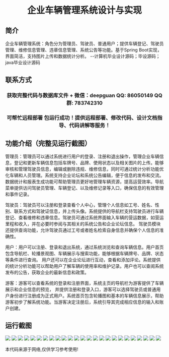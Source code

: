 <p><h1 align="center">企业车辆管理系统设计与实现</h1></p>

## 简介
企业车辆管理系统：角色分为管理员、驾驶员、普通用户；提供车辆登记、驾驶员管理、维修信息管理、违章信息管理、系统公告等功能。基于Spring Boot实现，界面简洁，支持图片上传和数据统计分析。    --计算机毕业设计源码；毕设源码；java毕业设计源码


## 联系方式
<p><h3 align="center">获取完整代码与数据库文件 + 微信：deepguan QQ: 86050149 QQ群: 783742310</h3></p>
<p><h3 align="center">可帮忙远程部署 包运行成功！提供远程部署、修改代码、设计文档指导、代码讲解等服务！</h3></p>

## 功能介绍（完整见运行截图）
管理员：管理员可以通过系统进行用户的登录、注册和退出操作，管理企业车辆信息，登记和更新车辆信息包括车牌号、品牌、使用状态以及相关图片的上传。能够审核和管理驾驶员信息，编辑或删除违规、维修信息，同时可通过统计分析功能优化车辆和人员管理。系统支持企业论坛和系统公告编辑，便于信息的发布和交流。 数据统计和报表生成功能可帮助管理员更好地管理车辆资源，提高运营效率。导航菜单提供访问驾驶员管理、车辆登记、以及维修记录等入口，确保信息的有效管理和事件记录。

驾驶员：驾驶员可以注册和登录查看个人中心，管理个人信息如工号、姓名、性别、联系方式和驾驶证信息，并上传头像。系统提供的导航栏支持驾驶员进行车辆登记、查看维修和违章信息。驾驶员可通过系统界面输入车辆的营运数据，如营运里程和收入，并在必要时参阅与其相关的系统公告和企业论坛信息。 驾驶员模块还提供查询功能，允许驾驶员通过工号或者姓名检索自身信息并确保个人信息的准确性。

用户：用户可以注册、登录和退出系统，通过系统浏览和查询车辆信息。用户首页包含导航栏、轮播景观图、车辆展示与搜索功能，能够根据车辆牌号、品牌、状态等条件进行查询。 用户还可以在企业论坛进行互动，查看和添加评论。系统提供的统计分析功能可以帮助用户了解车辆的使用率和维护记录。用户也可以查阅系统发布的公告，获取企业的最新信息和政策。

游客：游客可以查看系统的登录和注册界面，系统主页的导航栏为游客提供了车辆展示和企业信息的预览， 并提供注册和登录入口，游客可以选择驾驶员或普通用户身份进行注册成为正式用户。系统首页包含轮播图和基本的车辆信息展示，帮助游客初步了解系统功能。当游客决定注册后，系统引导其完成相应信息的输入和账户创建。


## 运行截图
![](https://bs-1329754181.cos.ap-shanghai.myqcloud.com/spring/EnterpriseVehicleManagementSystemDesignAndImplementation/img/001.jpg)
![](https://bs-1329754181.cos.ap-shanghai.myqcloud.com/spring/EnterpriseVehicleManagementSystemDesignAndImplementation/img/002.jpg)
![](https://bs-1329754181.cos.ap-shanghai.myqcloud.com/spring/EnterpriseVehicleManagementSystemDesignAndImplementation/img/003.jpg)
![](https://bs-1329754181.cos.ap-shanghai.myqcloud.com/spring/EnterpriseVehicleManagementSystemDesignAndImplementation/img/004.jpg)
![](https://bs-1329754181.cos.ap-shanghai.myqcloud.com/spring/EnterpriseVehicleManagementSystemDesignAndImplementation/img/005.jpg)
![](https://bs-1329754181.cos.ap-shanghai.myqcloud.com/spring/EnterpriseVehicleManagementSystemDesignAndImplementation/img/006.jpg)
![](https://bs-1329754181.cos.ap-shanghai.myqcloud.com/spring/EnterpriseVehicleManagementSystemDesignAndImplementation/img/007.jpg)
![](https://bs-1329754181.cos.ap-shanghai.myqcloud.com/spring/EnterpriseVehicleManagementSystemDesignAndImplementation/img/008.jpg)
![](https://bs-1329754181.cos.ap-shanghai.myqcloud.com/spring/EnterpriseVehicleManagementSystemDesignAndImplementation/img/009.jpg)
![](https://bs-1329754181.cos.ap-shanghai.myqcloud.com/spring/EnterpriseVehicleManagementSystemDesignAndImplementation/img/010.jpg)
![](https://bs-1329754181.cos.ap-shanghai.myqcloud.com/spring/EnterpriseVehicleManagementSystemDesignAndImplementation/img/011.jpg)
![](https://bs-1329754181.cos.ap-shanghai.myqcloud.com/spring/EnterpriseVehicleManagementSystemDesignAndImplementation/img/012.jpg)
![](https://bs-1329754181.cos.ap-shanghai.myqcloud.com/spring/EnterpriseVehicleManagementSystemDesignAndImplementation/img/013.jpg)
![](https://bs-1329754181.cos.ap-shanghai.myqcloud.com/spring/EnterpriseVehicleManagementSystemDesignAndImplementation/img/014.jpg)
![](https://bs-1329754181.cos.ap-shanghai.myqcloud.com/spring/EnterpriseVehicleManagementSystemDesignAndImplementation/img/015.jpg)
![](https://bs-1329754181.cos.ap-shanghai.myqcloud.com/spring/EnterpriseVehicleManagementSystemDesignAndImplementation/img/016.jpg)
![](https://bs-1329754181.cos.ap-shanghai.myqcloud.com/spring/EnterpriseVehicleManagementSystemDesignAndImplementation/img/017.jpg)
![](https://bs-1329754181.cos.ap-shanghai.myqcloud.com/spring/EnterpriseVehicleManagementSystemDesignAndImplementation/img/018.jpg)
![](https://bs-1329754181.cos.ap-shanghai.myqcloud.com/spring/EnterpriseVehicleManagementSystemDesignAndImplementation/img/019.jpg)
![](https://bs-1329754181.cos.ap-shanghai.myqcloud.com/spring/EnterpriseVehicleManagementSystemDesignAndImplementation/img/020.jpg)
![](https://bs-1329754181.cos.ap-shanghai.myqcloud.com/spring/EnterpriseVehicleManagementSystemDesignAndImplementation/img/021.jpg)
![](https://bs-1329754181.cos.ap-shanghai.myqcloud.com/spring/EnterpriseVehicleManagementSystemDesignAndImplementation/img/022.jpg)
![](https://bs-1329754181.cos.ap-shanghai.myqcloud.com/spring/EnterpriseVehicleManagementSystemDesignAndImplementation/img/023.jpg)
![](https://bs-1329754181.cos.ap-shanghai.myqcloud.com/spring/EnterpriseVehicleManagementSystemDesignAndImplementation/img/024.jpg)
![](https://bs-1329754181.cos.ap-shanghai.myqcloud.com/spring/EnterpriseVehicleManagementSystemDesignAndImplementation/img/025.jpg)

<p>本代码来源于网络,仅供学习参考使用!</p>
